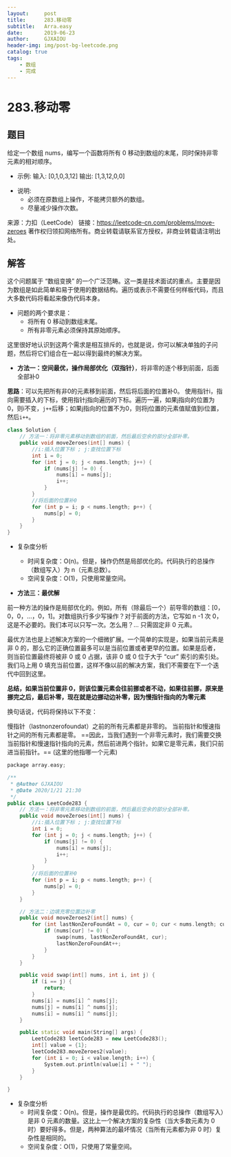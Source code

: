 ```yaml
---
layout:     post
title:      283.移动零
subtitle:   Arra.easy
date:       2019-06-23
author:     GJXAIOU
header-img: img/post-bg-leetcode.png
catalog: true
tags:
    - 数组
    - 完成
---
```



# 283.移动零

## 题目


给定一个数组 nums，编写一个函数将所有 0 移动到数组的末尾，同时保持非零元素的相对顺序。

- 示例:
输入: [0,1,0,3,12]
输出: [1,3,12,0,0]

* 说明:
  * 必须在原数组上操作，不能拷贝额外的数组。
  * 尽量减少操作次数。

来源：力扣（LeetCode）
链接：https://leetcode-cn.com/problems/move-zeroes
著作权归领扣网络所有。商业转载请联系官方授权，非商业转载请注明出处。



## 解答

这个问题属于 “数组变换” 的一个广泛范畴。这一类是技术面试的重点。主要是因为数组是如此简单和易于使用的数据结构。遍历或表示不需要任何样板代码，而且大多数代码将看起来像伪代码本身。

- 问题的两个要求是：
  - 将所有 0 移动到数组末尾。
  - 所有非零元素必须保持其原始顺序。
  

这里很好地认识到这两个需求是相互排斥的，也就是说，你可以解决单独的子问题，然后将它们组合在一起以得到最终的解决方案。



- **方法一：空间最优，操作局部优化（双指针）**，将非零的逐个移到前面，后面全部补0

**思路**：可以先把所有非0的元素移到前面，然后将后面的位置补0。 使用指针i，指向需要插入的下标，使用指针j指向遍历的下标。遍历一遍，如果j指向的位置为0，则i不变，`j++`后移；如果j指向的位置不为0，则将j位置的元素值赋值到i位置，然后`i++`。

```cpp
class Solution {
    // 方法一：将非零元素移动到数组的前面，然后最后空余的部分全部补零。
    public void moveZeroes(int[] nums) {
        //i:插入位置下标 ; j:查找位置下标
        int i = 0;
        for (int j = 0; j < nums.length; j++) {
            if (nums[j] != 0) {
                nums[i] = nums[j];
                i++;
            }
        }
        //将后面的位置补0
        for (int p = i; p < nums.length; p++) {
            nums[p] = 0;
        }
    }
}
```

- 复杂度分析

  * 时间复杂度：O(n)。但是，操作仍然是局部优化的。代码执行的总操作（数组写入）为 n（元素总数）。
  * 空间复杂度：O(1)，只使用常量空间。



- **方法三：最优解**

前一种方法的操作是局部优化的。例如，所有（除最后一个）前导零的数组：[0，0，0，…，0，1]。对数组执行多少写操作？对于前面的方法，它写如 n -1 次 0，这是不必要的。我们本可以只写一次。怎么用？… 只需固定非 0 元素。

最优方法也是上述解决方案的一个细微扩展。一个简单的实现是，如果当前元素是非 0 的，那么它的正确位置最多可以是当前位置或者更早的位置。如果是后者，则当前位置最终将被非 0 或 0 占据，该非 0 或 0 位于大于 “cur” 索引的索引处。我们马上用 0 填充当前位置，这样不像以前的解决方案，我们不需要在下一个迭代中回到这里。

**总结，如果当前位置非 0，则该位置元素会往前挪或者不动，如果往前挪，原来是挪完之后，最后补零，现在就是边挪动边补零，因为慢指针指向的为零元素**

换句话说，代码将保持以下不变：

慢指针（lastnonzerofoundat）之前的所有元素都是非零的。
当前指针和慢速指针之间的所有元素都是零。
==因此，当我们遇到一个非零元素时，我们需要交换当前指针和慢速指针指向的元素，然后前进两个指针。如果它是零元素，我们只前进当前指针。== (这里的他指哪一个元素)
```cpp
package array.easy;

/**
 * @Author GJXAIOU
 * @Date 2020/1/21 21:30
 */
public class LeetCode283 {
    // 方法一：将非零元素移动到数组的前面，然后最后空余的部分全部补零。
    public void moveZeroes(int[] nums) {
        //i:插入位置下标 ; j:查找位置下标
        int i = 0;
        for (int j = 0; j < nums.length; j++) {
            if (nums[j] != 0) {
                nums[i] = nums[j];
                i++;
            }
        }
        //将后面的位置补0
        for (int p = i; p < nums.length; p++) {
            nums[p] = 0;
        }
    }

    // 方法二：边填充零位置边补零
    public void moveZeroes2(int[] nums) {
        for (int lastNonZeroFoundAt = 0, cur = 0; cur < nums.length; cur++) {
            if (nums[cur] != 0) {
                swap(nums, lastNonZeroFoundAt, cur);
                lastNonZeroFoundAt++;
            }
        }
    }

    public void swap(int[] nums, int i, int j) {
        if (i == j) {
            return;
        }
        nums[i] = nums[i] ^ nums[j];
        nums[j] = nums[i] ^ nums[j];
        nums[i] = nums[i] ^ nums[j];
    }

    public static void main(String[] args) {
        LeetCode283 leetCode283 = new LeetCode283();
        int[] value = {1};
        leetCode283.moveZeroes2(value);
        for (int i = 0; i < value.length; i++) {
            System.out.println(value[i] + " ");
        }
    }

}

```

- 复杂度分析
  - 时间复杂度：O(n)。但是，操作是最优的。代码执行的总操作（数组写入）是非 0 元素的数量。这比上一个解决方案的复杂性（当大多数元素为 0 时）要好得多。但是，两种算法的最坏情况（当所有元素都为非 0 时）复杂性是相同的。
  - 空间复杂度：O(1)，只使用了常量空间。


